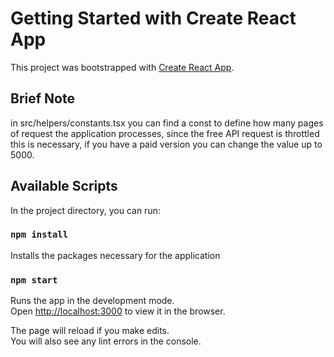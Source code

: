 # Getting Started with Create React App

This project was bootstrapped with [Create React App](https://github.com/facebook/create-react-app).

## Brief Note

in src/helpers/constants.tsx you can find a const to define how many pages of request the application processes, since the free API request is throttled this is necessary, if you have a paid version you can change the value up to 5000.

## Available Scripts

In the project directory, you can run:

### `npm install`

Installs the packages necessary for the application

### `npm start`

Runs the app in the development mode.\
Open [http://localhost:3000](http://localhost:3000) to view it in the browser.

The page will reload if you make edits.\
You will also see any lint errors in the console.
